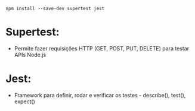 
`npm install --save-dev supertest jest`
# Supertest:
  - Permite fazer requisições HTTP (GET, POST, PUT, DELETE) para testar APIs Node.js
# Jest: 
  - Framework para definir, rodar e verificar os testes - describe(), test(), expect()

